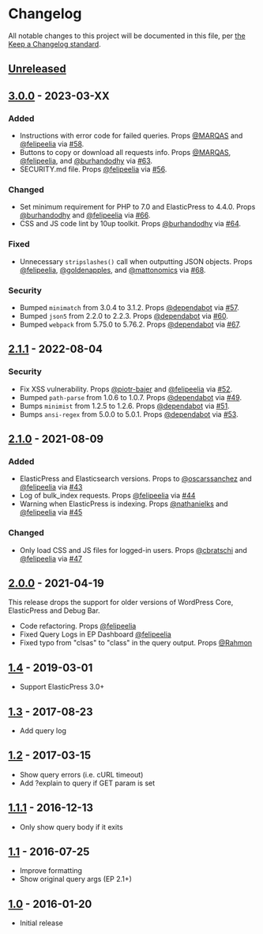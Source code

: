# Changelog

All notable changes to this project will be documented in this file, per [the Keep a Changelog standard](http://keepachangelog.com/).

## [Unreleased]

<!--
### Added
### Changed
### Deprecated
### Removed
### Fixed
### Security
-->

## [3.0.0] - 2023-03-XX

### Added
- Instructions with error code for failed queries. Props [@MARQAS](https://github.com/MARQAS) and [@felipeelia](https://github.com/felipeelia) via [#58](https://github.com/10up/debug-bar-elasticpress/pull/58).
- Buttons to copy or download all requests info. Props [@MARQAS](https://github.com/MARQAS), [@felipeelia](https://github.com/felipeelia), and [@burhandodhy](https://github.com/burhandodhy) via [#63](https://github.com/10up/debug-bar-elasticpress/pull/63).
- SECURITY.md file. Props [@felipeelia](https://github.com/felipeelia) via [#56](https://github.com/10up/debug-bar-elasticpress/pull/56).

### Changed
- Set minimum requirement for PHP to 7.0 and ElasticPress to 4.4.0. Props [@burhandodhy](https://github.com/burhandodhy) and [@felipeelia](https://github.com/felipeelia) via [#66](https://github.com/10up/debug-bar-elasticpress/pull/66).
- CSS and JS code lint by 10up toolkit. Props [@burhandodhy](https://github.com/burhandodhy) via [#64](https://github.com/10up/debug-bar-elasticpress/pull/64).

### Fixed
- Unnecessary `stripslashes()` call when outputting JSON objects. Props [@felipeelia](https://github.com/felipeelia), [@goldenapples](https://github.com/goldenapples), and [@mattonomics](https://github.com/mattonomics) via [#68](https://github.com/10up/debug-bar-elasticpress/pull/68).

### Security
- Bumped `minimatch` from 3.0.4 to 3.1.2. Props [@dependabot](https://github.com/dependabot) via [#57](https://github.com/10up/debug-bar-elasticpress/pull/57).
- Bumped `json5` from 2.2.0 to 2.2.3. Props [@dependabot](https://github.com/dependabot) via [#60](https://github.com/10up/debug-bar-elasticpress/pull/60).
- Bumped `webpack` from 5.75.0 to 5.76.2. Props [@dependabot](https://github.com/dependabot) via [#67](https://github.com/10up/debug-bar-elasticpress/pull/67).

## [2.1.1] - 2022-08-04

### Security
- Fix XSS vulnerability. Props [@piotr-bajer](https://github.com/piotr-bajer) and [@felipeelia](https://github.com/felipeelia) via [#52](https://github.com/10up/debug-bar-elasticpress/pull/52).
- Bumped `path-parse` from 1.0.6 to 1.0.7. Props [@dependabot](https://github.com/dependabot) via [#49](https://github.com/10up/debug-bar-elasticpress/pull/49).
- Bumps `minimist` from 1.2.5 to 1.2.6. Props [@dependabot](https://github.com/dependabot) via [#51](https://github.com/10up/debug-bar-elasticpress/pull/51).
- Bumps `ansi-regex` from 5.0.0 to 5.0.1. Props [@dependabot](https://github.com/dependabot) via [#53](https://github.com/10up/debug-bar-elasticpress/pull/53).

## [2.1.0] - 2021-08-09

### Added
* ElasticPress and Elasticsearch versions. Props to [@oscarssanchez](https://github.com/oscarssanchez) and [@felipeelia](https://github.com/felipeelia) via [#43](https://github.com/10up/debug-bar-elasticpress/pull/43)
* Log of bulk_index requests. Props [@felipeelia](https://github.com/felipeelia) via [#44](https://github.com/10up/debug-bar-elasticpress/pull/44)
* Warning when ElasticPress is indexing. Props [@nathanielks](https://github.com/nathanielks) and [@felipeelia](https://github.com/felipeelia) via [#45](https://github.com/10up/debug-bar-elasticpress/pull/45)

### Changed
* Only load CSS and JS files for logged-in users. Props [@cbratschi](https://github.com/cbratschi) and [@felipeelia](https://github.com/felipeelia) via [#47](https://github.com/10up/debug-bar-elasticpress/pull/47)

## [2.0.0] - 2021-04-19

This release drops the support for older versions of WordPress Core, ElasticPress and Debug Bar.

* Code refactoring. Props [@felipeelia](https://github.com/felipeelia)
* Fixed Query Logs in EP Dashboard [@felipeelia](https://github.com/felipeelia)
* Fixed typo from "clsas" to "class" in the query output. Props [@Rahmon](https://github.com/Rahmon) 

## [1.4] - 2019-03-01
* Support ElasticPress 3.0+

## [1.3] - 2017-08-23
* Add query log

## [1.2] - 2017-03-15
* Show query errors (i.e. cURL timeout)
* Add ?explain to query if GET param is set

## [1.1.1] - 2016-12-13
* Only show query body if it exits

## [1.1] - 2016-07-25
* Improve formatting
* Show original query args (EP 2.1+)

## [1.0] - 2016-01-20
* Initial release

[Unreleased]: https://github.com/10up/debug-bar-elasticpress/compare/trunk...develop
[3.0.0]: https://github.com/10up/debug-bar-elasticpress/compare/2.1.1...3.0.0
[2.1.1]: https://github.com/10up/debug-bar-elasticpress/compare/2.1.0...2.1.1
[2.1.0]: https://github.com/10up/debug-bar-elasticpress/compare/2.0.0...2.1.0
[2.0.0]: https://github.com/10up/debug-bar-elasticpress/compare/1.4...2.0.0
[1.4]: https://github.com/10up/debug-bar-elasticpress/compare/1.3...1.4
[1.3]: https://github.com/10up/debug-bar-elasticpress/compare/1.2...1.3
[1.2]: https://github.com/10up/debug-bar-elasticpress/compare/1.1.1...1.2
[1.1.1]: https://github.com/10up/debug-bar-elasticpress/compare/1.1...1.1.1
[1.1]: https://github.com/10up/debug-bar-elasticpress/compare/55102f1...1.1
[1.0]: https://github.com/10up/debug-bar-elasticpress/tree/55102f1b
